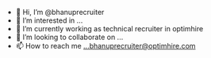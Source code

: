 - 👋 Hi, I’m @bhanuprecruiter
- 👀 I’m interested in ...
- 🌱 I’m currently working as technical recruiter in optimhire
- 💞️ I’m looking to collaborate on ...
- 📫 How to reach me ...bhanuprecruiter@optimhire.com

<!---
bhanuprecruiter/bhanuprecruiter is a ✨ special ✨ repository because its `README.md` (this file) appears on your GitHub profile.
You can click the Preview link to take a look at your changes.
--->
